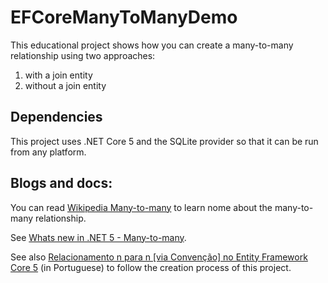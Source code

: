 # EFCoreManyToManyDemo

This educational project shows how you can create a many-to-many relationship using two approaches:
1. with a join entity
2. without a join entity

## Dependencies ##
This project uses .NET Core 5 and the SQLite provider so that it can be run from any platform.

## Blogs and docs: ##

You can read [Wikipedia Many-to-many](https://en.wikipedia.org/wiki/Many-to-many_(data_model)) to learn nome about the many-to-many relationship.

See [Whats new in .NET 5 - Many-to-many](https://docs.microsoft.com/pt-br/ef/core/what-is-new/ef-core-5.0/whatsnew#many-to-many).

See also [Relacionamento n para n [via Convenção] no Entity Framework Core 5](https://www.comitado.com/relacionamento-n-para-n-com-o-entity-framework-core-5/) (in Portuguese) to follow the creation process of this project.







